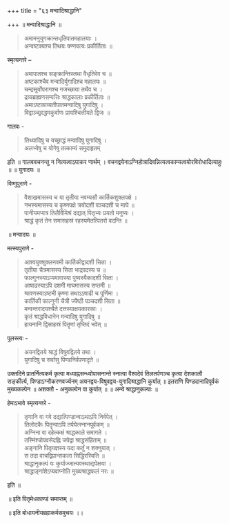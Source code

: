 +++
title = "६३ मन्वादिश्राद्धानि"

+++
॥ मन्वादिश्राद्धानि ॥

> अमामनुयुगक्रान्तधृतिपातमहालयाः ।  
अन्वष्टक्यश्च तिथयः षण्णवत्यः प्रकीर्तिताः ॥

स्मृत्यन्तरे –

> अमापातश्च सङ्क्रान्तिस्तथा वैधृतिरेव च ॥  
अष्टकाश्चैव मन्वादिर्युगादिश्च महालयः ॥  
चन्द्रसूर्योपरागश्च गजच्छाया तथैव च ।  
द्रव्यब्राह्मणसम्पत्तिः श्राद्धकालाः प्रकीर्तिताः ॥  
अमाऽष्टकाव्यतीपातमन्वादिषु युगादिषु ।  
विद्वाञ्च्छ्राद्धमकुर्वाणः प्रायश्चित्तीयते द्विजः ॥

गालवः -

> तिथ्यादिषु च यच्छ्राद्धं मन्वादिषु युगादिषु ।  
अलभ्येषु च योगेषु तत्काम्यं समुदाहृतम्

इति ॥ गालववचनन्तु न नित्यत्वाऽपाकर णार्थम् । वचनद्वयेनाऽग्निहोत्रादिवन्नित्यत्वकाम्यत्वयोरविरोधादित्याहुः ॥ ॥ युगादयः ॥

विष्णुपुराणे -

> वैशाखमासस्य च या तृतीया नवम्यसौ कार्तिकशुक्लपक्षे ।  
नभस्यमासस्य च कृष्णपक्षे त्रयोदशी पञ्चदशी च माघे ॥  
पानीयमप्यत्र तिलैर्विमिश्रं दद्यात् पितृभ्यः प्रयतो मनुष्यः ।  
श्राद्धं कृतं तेन समासहस्रं रहस्यमेतत्पितरो वदन्ति ॥

॥ मन्वादयः ॥

मत्स्यपुराणे -

> आश्वयुक्शुक्लनवमी कार्तिकीद्वादशी सिता ।  
तृतीया चैत्रमासस्य सिता भाद्रपदस्य च ॥  
फाल्गुनस्याऽप्यमावास्या पुष्यस्यैकादशी सिता ।  
आषाढस्याऽपि दशमी माघमासस्य सप्तमी ॥  
श्रावणस्याऽष्टमी कृष्णा तथाऽऽषाढी च पूर्णिमा ।  
कार्तिकी फाल्गुनी चैत्री ज्यैष्ठी पञ्चदशी सिता ॥  
मन्वन्तरादयश्चैते दत्तस्याक्षयकारकाः ।  
कृतं श्राद्धविधानेन मन्वादिषु युगादिषु ॥  
हायनानि द्विसाहस्रं पितॄणां तृप्तिदं भवेत् ॥

पुलस्त्यः -

> अयनद्वितये श्राद्धं विषुवद्वितये तथा ।  
युगादिषु च सर्वासु पिण्डनिर्वपणादृते ॥

उक्तदिने प्रातर्नित्यकर्म कृत्वा मध्याह्नसन्ध्योपासनान्ते स्नात्वा वैश्वदेवं तिलतर्पणञ्च कृत्वा देशकालौ सङ्कीर्त्य, पिण्डाऽग्नौकरणवर्ज्यनम् अयनद्वय-विषुवद्वय-युगादिश्राद्धानि कुर्यात् ॥ इतराणि पिण्डदानादिपूर्वकं मुख्यकल्पेन ॥ अशक्तौ - अनुकल्पेन वा कुर्यात् ॥ ॥ अन्ये श्राद्धानुकल्पाः ॥

हेमाऽभावे स्मृत्यन्तरे -

> तृणानि वा गवे दद्यात्पिण्डान्वाऽथाऽपि निर्वपेत् ।  
तिलोदकैः पितॄन्वाऽपि तर्पयेत्स्नानपूर्वकम् ॥  
अग्निना वा दहेत्कक्षं श्राद्धकाले समागते ।  
तस्मिंश्चोपवसेदह्नि जपेद्वा श्राद्धसंहिताम् ॥  
अङ्गानि पितृयज्ञस्य यदा कर्तुं न शक्नुयात् ।  
स तदा वाचद्विप्रान्सकला सिद्धिरस्विति ॥  
श्राद्धानुकल्पं यः कुर्याज्जात्यवस्थाद्यपेक्षया ।  
श्राद्धाङ्गांंशेऽप्यवाप्नोति मुख्यश्राद्धफलं नरः ॥

इति ॥

॥ इति पितृमेधकाण्डं समाप्तम् ॥

॥ इति बोधायनीयब्रह्मकर्मसमुचयः ।।
